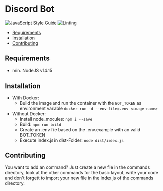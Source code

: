 # Discord Bot

[![JavaScript Style Guide](https://img.shields.io/badge/code_style-standard-brightgreen.svg)](https://standardjs.com)
![Linting](https://github.com/UsingPython/DiscordBot/workflows/Linting/badge.svg?branch=develop&event=push)

- [Requirements](#requirements)
- [Installation](#installation)
- [Contributing](#contributing)

## Requirements

- min. NodeJS v14.15

## Installation

- With Docker:
  - Build the image and run the container with the `BOT_TOKEN` as environment variable `docker run -d --env-file=.env <image-name>`
- Without Docker:
  - Install node_modules: `npm i --save`
  - Build: `npm run build`
  - Create an .env file based on the .env.example with an valid BOT_TOKEN
  - Execute index.js in dist-Folder: `node dist/index.js`

## Contributing

 You want to add an command?
 Just create a new file in the commands directory, look at the other commands for the basic layout, write your code and don't forgett to import your new file in the index.js of the commands directory.
